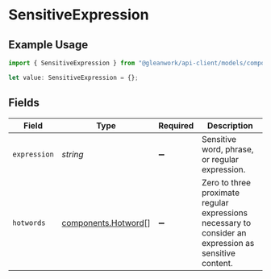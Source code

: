 # SensitiveExpression

## Example Usage

```typescript
import { SensitiveExpression } from "@gleanwork/api-client/models/components";

let value: SensitiveExpression = {};
```

## Fields

| Field                                                                                                 | Type                                                                                                  | Required                                                                                              | Description                                                                                           |
| ----------------------------------------------------------------------------------------------------- | ----------------------------------------------------------------------------------------------------- | ----------------------------------------------------------------------------------------------------- | ----------------------------------------------------------------------------------------------------- |
| `expression`                                                                                          | *string*                                                                                              | :heavy_minus_sign:                                                                                    | Sensitive word, phrase, or regular expression.                                                        |
| `hotwords`                                                                                            | [components.Hotword](../../models/components/hotword.md)[]                                            | :heavy_minus_sign:                                                                                    | Zero to three proximate regular expressions necessary to consider an expression as sensitive content. |